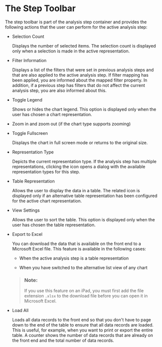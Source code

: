 <!-- loio89db7d53b5c19456e10000000a423f68 -->

# The Step Toolbar

The step toolbar is part of the analysis step container and provides the following actions that the user can perform for the active analysis step:

-   Selection Count

    Displays the number of selected items. The selection count is displayed only when a selection is made in the active representation.

-   Filter Information

    Displays a list of the filters that were set in previous analysis steps and that are also applied to the active analysis step. If filter mapping has been applied, you are informed about the mapped filter property. In addition, if a previous step has filters that do not affect the current analysis step, you are also informed about this.

-   Toggle Legend

    Shows or hides the chart legend. This option is displayed only when the user has chosen a chart representation.

-   Zoom in and zoom out \(if the chart type supports zooming\)

-   Toggle Fullscreen

    Displays the chart in full screen mode or returns to the original size.

-   Representation Type

    Depicts the current representation type. If the analysis step has multiple representations, clicking the icon opens a dialog with the available representation types for this step.

-   Table Representation

    Allows the user to display the data in a table. The related icon is displayed only if an alternative table representation has been configured for the active chart representation.

-   View Settings

    Allows the user to sort the table. This option is displayed only when the user has chosen the table representation.

-   Export to Excel

    You can download the data that is available on the front end to a Microsoft Excel file. This feature is available in the following cases:

    -   When the active analysis step is a table representation

    -   When you have switched to the alternative list view of any chart


    > ### Note:  
    > If you use this feature on an iPad, you must first add the file extension `.xlsx` to the download file before you can open it in Microsoft Excel.

-   Load All

    Loads all data records to the front end so that you don't have to page down to the end of the table to ensure that all data records are loaded. This is useful, for example, when you want to print or export the entire table. A counter shows the number of data records that are already on the front end and the total number of data records.


